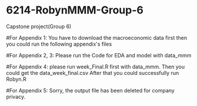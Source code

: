# 6214-RobynMMM-Group-6
Capstone project(Group 6)

#For Appendix 1: You have to download the macroeconomic data first then you could run the following appendix's files

#For Appendix 2, 3: Please run the Code for EDA and model with data_mmm

#For Appendix 4: please run week_Final.R first with data_mmm. Then you could get the data_week_final.csv After that you could successfully run Robyn.R

#For Appendix 5: Sorry, the output file has been deleted for company privacy.
